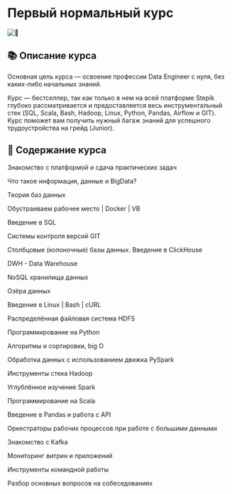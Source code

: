 # Первый нормальный курс 

![👀 ](https://stepik.org/course/137235/syllabus)


## 📚 Описание курса

Основная цель курса — освоение профессии Data Engineer с нуля, без каких-либо начальных знаний.

Курс — бестселлер, так как только в нем на всей платформе Stepik глубоко рассматривается и предоставляется весь инструментальный стек (SQL, Scala, Bash, Hadoop, Linux, Python, Pandas, Airflow и GIT). Курс поможет вам получить нужный багаж знаний для успешного трудоустройства на грейд (Junior).

## 🚀 Содержание курса

Знакомство с платформой и сдача практических задач

Что такое информация, данные и BigData?

Теория баз данных

Обустраиваем рабочее место | Docker | VB

Введение в SQL

Системы контроля версий GIT

Столбцовые (колоночные) базы данных. Введение в ClickHouse

DWH - Data Warehouse

NoSQL хранилища данных

Озёра данных

Введение в Linux | Bash | cURL

Распределённая файловая система HDFS

Программирование на Python

Алгоритмы и сортировки, big O

Обработка данных с использованием движка PySpark

Инструменты стека Hadoop

Углублённое изучение Spark

Программирование на Scala

Введение в Pandas и работа с API

Оркестраторы рабочих процессов при работе с большими данными

Знакомство с Kafka

Мониторинг витрин и приложений

Инструменты командной работы

Разбор основных вопросов на собеседованиях




